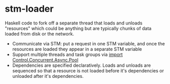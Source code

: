 # stm-loader

Haskell code to fork off a separate thread that loads and unloads "resources" which could be anything but are typically chunks
of data loaded from disk or the network.

- Communicate via STM: put a request in one STM variable, and once the resources are loaded they appear in a separate STM variable
- Support multiple threads and task groups via [import Control.Concurrent.Async.Pool](https://hackage.haskell.org/package/async-pool)
- Dependencies are specified declaratively. Loads and unloads are sequenced so that a resource is not loaded before it's dependencies or unloaded after it's dependencies.
